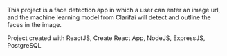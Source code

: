 This project is a face detection app in which a user can enter an image url, and the machine learning model from Clarifai will detect and outline the faces in the image.

Project created with ReactJS, Create React App, NodeJS, ExpressJS, PostgreSQL
